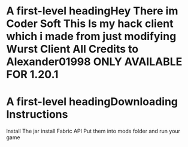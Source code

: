 # A first-level headingHey There im Coder Soft This Is my hack client which i made from just modifying Wurst Client All Credits to Alexander01998 ONLY AVAILABLE FOR 1.20.1
# A first-level headingDownloading Instructions
Install The jar install Fabric API 
Put them into mods folder and run your game
